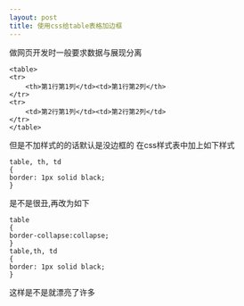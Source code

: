 ```yaml
---
layout: post
title: 使用css给table表格加边框
---
```


做网页开发时一般要求数据与展现分离

    <table>
    <tr>
        <th>第1行第1列</td><td>第1行第2列</th>
    </tr>
    <tr>
        <td>第2行第1列</td><td>第2行第2列</td>
    </tr>
    </table>

但是不加样式的的话默认是没边框的
在css样式表中加上如下样式

    table, th, td
    {
    border: 1px solid black;
    }

是不是很丑,再改为如下

    table
    {
    border-collapse:collapse;
    }
    table,th, td
    {
    border: 1px solid black;
    }

这样是不是就漂亮了许多